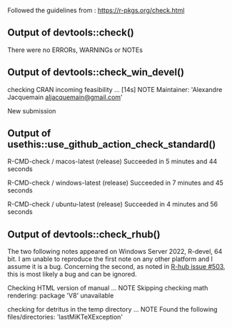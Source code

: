 Followed the guidelines from : https://r-pkgs.org/check.html

## Output of devtools::check()

There were no ERRORs, WARNINGs or NOTEs

## Output of devtools::check_win_devel()

checking CRAN incoming feasibility ... [14s] NOTE
Maintainer: 'Alexandre Jacquemain <aljacquemain@gmail.com>'

New submission

## Output of usethis::use_github_action_check_standard()

R-CMD-check / macos-latest (release)
Succeeded in 5 minutes and 44 seconds 

R-CMD-check / windows-latest (release)
Succeeded in 7 minutes and 45 seconds 

R-CMD-check / ubuntu-latest (release)
Succeeded in 4 minutes and 56 seconds 

## Output of devtools::check_rhub()

The two following notes appeared on Windows Server 2022, R-devel, 64 bit. I am unable to reproduce the first note on any other platform and I assume it is a bug. Concerning the second, as noted in [R-hub issue #503](https://github.com/r-hub/rhub/issues/503), this is most likely a bug and can be ignored.

Checking HTML version of manual ... NOTE
Skipping checking math rendering: package 'V8' unavailable

checking for detritus in the temp directory ... NOTE
Found the following files/directories: 'lastMiKTeXException'


